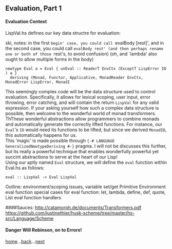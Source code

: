 Evaluation, Part 1
------------
#### Evaluation Context
LispVal.hs defines our key data structre for evaluation:   

ski, notes:
in the first `begin' case, you could call `evalBody [rest]', and in the second case, you could call `evalBody rest' (and then perhaps rename one or both of those `rest's, to avoid confusion)
(oh, and `lambda' also ought to allow multiple forms in the body)


```
newtype Eval a = Eval { unEval :: ReaderT EnvCtx (ExceptT LispError IO ) a }
  deriving (Monad, Functor, Applicative, MonadReader EnvCtx, MonadError LispError, MonadI
```
This seemingly complex code will be the data structure used to control evaluation. Specifically, it allows for lexical scoping, user input, error throwing, error catching, and will contain the return `LispVal` for any valid expression. If your asking yourself how such a complex data structure is possible, then welcome to the wonderful world of monad transformers. ThThese wonderful abstractions allow programmers to combine monads and automatically generate the correctly lifted functions. For instance, our `Eval`'s `IO` would need its functions to be lifted, but since we derived `MonadIO`, this automatically happens for us.    
This 'magic' is made possible through `{-# LANGUAGE GeneralizedNewtypeDeriving #-}` pragma. I will not be discusses this further, but its really a powerful technique that enables wonderfully powerful yet succint abstractions to serve at the heart of our Lisp!    
Using our aptly named `Eval` structure, we will define the `eval` function within Eval.hs as follows:
```
eval :: LispVal -> Eval LispVal
```
Outline:
environment/scoping issues, variable set/get
Primitive Environment
eval function
special cases for eval function:
  let, lambda, define, def, quote, List
eval function handlers


####Sauces:
http://catamorph.de/documents/Transformers.pdf    
https://github.com/justinethier/husk-scheme/tree/master/hs-src/Language/Scheme  

#### Danger Will Robinson, on to Errors!
[home](00_overview.md)...[back](03_evaluation.md)...[next](04_errors.md)
